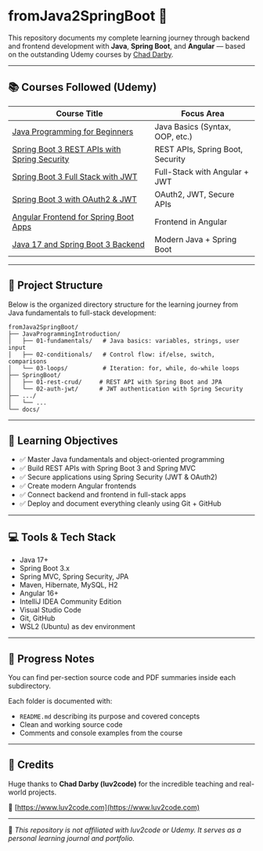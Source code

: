 # fromJava2SpringBoot 🚀

This repository documents my complete learning journey through backend and frontend development with **Java**, **Spring Boot**, and **Angular** — based on the outstanding Udemy courses by [Chad Darby](https://www.luv2code.com).

---

## 📚 Courses Followed (Udemy)

| Course Title                                                                                       | Focus Area                       |
|----------------------------------------------------------------------------------------------------|----------------------------------|
| [Java Programming for Beginners](https://www.udemy.com/course-dashboard-redirect/?course_id=4986826) | Java Basics (Syntax, OOP, etc.)  |
| [Spring Boot 3 REST APIs with Spring Security](https://www.udemy.com/course-dashboard-redirect/?course_id=1856950) | REST APIs, Spring Boot, Security |
| [Spring Boot 3 Full Stack with JWT](https://www.udemy.com/course-dashboard-redirect/?course_id=647428) | Full-Stack with Angular + JWT    |
| [Spring Boot 3 with OAuth2 & JWT](https://www.udemy.com/course-dashboard-redirect/?course_id=4425116) | OAuth2, JWT, Secure APIs         |
| [Angular Frontend for Spring Boot Apps](https://www.udemy.com/course-dashboard-redirect/?course_id=1848328) | Frontend in Angular              |
| [Java 17 and Spring Boot 3 Backend](https://www.udemy.com/course-dashboard-redirect/?course_id=6270233) | Modern Java + Spring Boot        |

---

## 📂 Project Structure

Below is the organized directory structure for the learning journey from Java fundamentals to full-stack development:

```plaintext
fromJava2SpringBoot/
├── JavaProgrammingIntroduction/
│   ├── 01-fundamentals/   # Java basics: variables, strings, user input
│   ├── 02-conditionals/   # Control flow: if/else, switch, comparisons
│   └── 03-loops/          # Iteration: for, while, do-while loops
├── SpringBoot/
│   ├── 01-rest-crud/     # REST API with Spring Boot and JPA
│   └── 02-auth-jwt/      # JWT authentication with Spring Security
├── .../
│   └── ... 
└── docs/   
```

---

## 🎯 Learning Objectives

- ✅ Master Java fundamentals and object-oriented programming
- ✅ Build REST APIs with Spring Boot 3 and Spring MVC
- ✅ Secure applications using Spring Security (JWT & OAuth2)
- ✅ Create modern Angular frontends
- ✅ Connect backend and frontend in full-stack apps
- ✅ Deploy and document everything cleanly using Git + GitHub

---

## 💻 Tools & Tech Stack

- Java 17+
- Spring Boot 3.x
- Spring MVC, Spring Security, JPA
- Maven, Hibernate, MySQL, H2
- Angular 16+
- IntelliJ IDEA Community Edition
- Visual Studio Code
- Git, GitHub
- WSL2 (Ubuntu) as dev environment

---

## 📝 Progress Notes

You can find per-section source code and PDF summaries inside each subdirectory.

Each folder is documented with:
- `README.md` describing its purpose and covered concepts
- Clean and working source code
- Comments and console examples from the course

---

## 🙏 Credits

Huge thanks to **Chad Darby (luv2code)** for the incredible teaching and real-world projects.

🔗 [https://www.luv2code.com](https://www.luv2code.com)

---

📌 _This repository is not affiliated with luv2code or Udemy. It serves as a personal learning journal and portfolio._
